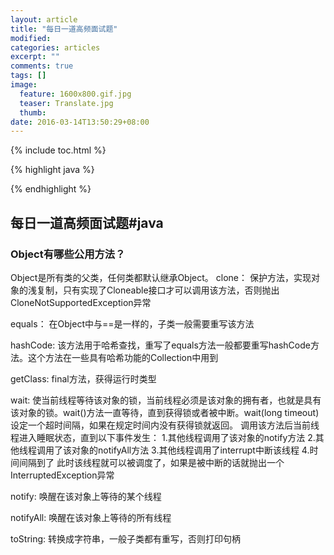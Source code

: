 ```yaml
---
layout: article
title: "每日一道高频面试题"
modified:
categories: articles
excerpt: ""
comments: true
tags: []
image: 
  feature: 1600x800.gif.jpg
  teaser: Translate.jpg
  thumb:
date: 2016-03-14T13:50:29+08:00
---
```


{% include toc.html %}

{% highlight java %}

{% endhighlight %}

## 每日一道高频面试题#java

###  Object有哪些公用方法？

Object是所有类的父类，任何类都默认继承Object。
clone：
保护方法，实现对象的浅复制，只有实现了Cloneable接口才可以调用该方法，否则抛出CloneNotSupportedException异常

equals：
在Object中与==是一样的，子类一般需要重写该方法

hashCode:
该方法用于哈希查找，重写了equals方法一般都要重写hashCode方法。这个方法在一些具有哈希功能的Collection中用到

getClass:
final方法，获得运行时类型

wait:
使当前线程等待该对象的锁，当前线程必须是该对象的拥有者，也就是具有该对象的锁。wait()方法一直等待，直到获得锁或者被中断。wait(long timeout)设定一个超时间隔，如果在规定时间内没有获得锁就返回。 
调用该方法后当前线程进入睡眠状态，直到以下事件发生： 
1.其他线程调用了该对象的notify方法 
2.其他线程调用了该对象的notifyAll方法 
3.其他线程调用了interrupt中断该线程 
4.时间间隔到了 
此时该线程就可以被调度了，如果是被中断的话就抛出一个InterruptedException异常

notify:
唤醒在该对象上等待的某个线程

notifyAll:
唤醒在该对象上等待的所有线程

toString:
转换成字符串，一般子类都有重写，否则打印句柄






























